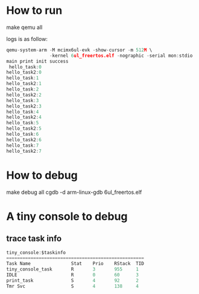 # How to run 
make qemu all

logs is as follow:
```c
qemu-system-arm -M mcimx6ul-evk -show-cursor -m 512M \
                -kernel 6ul_freertos.elf -nographic -serial mon:stdio
main print init success
 hello_task:0
hello_task2:0
hello_task:1
hello_task2:1
hello_task:2
hello_task2:2
hello_task:3
hello_task2:3
hello_task:4
hello_task2:4
hello_task:5
hello_task2:5
hello_task:6
hello_task2:6
hello_task:7
hello_task2:7
```

# How to debug

make debug all
cgdb -d arm-linux-gdb 6ul_freertos.elf

# A tiny console to debug

## trace task info

```c
tiny_console:$taskinfo
===================================================
Task Name               Stat    Prio    RStack  TID
tiny_console_task       R       3       955     1
IDLE                    R       0       60      3
print_task              S       4       92      2
Tmr Svc                 S       4       138     4
```